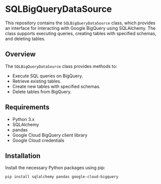 # SQLBigQueryDataSource

This repository contains the `SQLBigQueryDataSource` class, which provides an interface for interacting with Google BigQuery using SQLAlchemy. The class supports executing queries, creating tables with specified schemas, and deleting tables.

## Overview

The `SQLBigQueryDataSource` class provides methods to:

- Execute SQL queries on BigQuery.
- Retrieve existing tables.
- Create new tables with specified schemas.
- Delete tables from BigQuery.

## Requirements

- Python 3.x
- SQLAlchemy
- pandas
- Google Cloud BigQuery client library
- Google Cloud credentials

## Installation

Install the necessary Python packages using pip:

```bash
pip install sqlalchemy pandas google-cloud-bigquery
